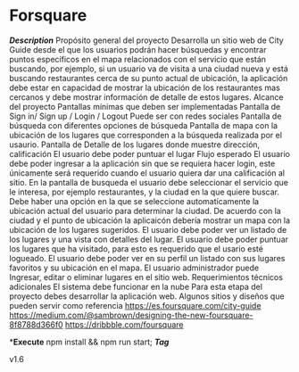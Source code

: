 # Forsquare
***Description***
    Propósito general del proyecto Desarrolla un sitio web de City Guide desde el que los usuarios podrán hacer búsquedas y encontrar puntos específicos en el mapa relacionados con el servicio que están buscando, por ejemplo, si un usuario va de visita a una ciudad nueva y está buscando restaurantes cerca de su punto actual de ubicación, la aplicación debe estar en capacidad de mostrar la ubicación de los restaurantes mas cercanos y debe mostrar información de detalle de estos lugares.  Alcance del proyecto Pantallas mínimas que deben ser implementadas Pantalla de Sign in/ Sign up / Login / Logout Puede ser con redes sociales  Pantalla de búsqueda con diferentes opciones de búsqueda  Pantalla de mapa con la ubicación de los lugares que corresponden a la búsqueda realizada por el usaurio.  Pantalla de Detalle de los lugares donde muestre dirección, calificación  El usuario debe poder puntuar el lugar  Flujo esperado El usuario debe poder ingresar a la aplicación sin que se requiera hacer login, este únicamente será requerido cuando el usuario quiera dar una calificación al sitio.  En la pantalla de busqueda el usuario debe seleccionar el servicio que le interesa, por ejemplo restaurantes, y la ciudad en la que quiere buscar.  Debe haber una opción en la que se seleccione automatícamente la ubicación actual del usuario para determinar la ciudad.  De acuerdo con la ciudad y el punto de ubicación la aplicaicón debería mostrar un mapa con la ubicación de los lugares sugeridos.  El usuario debe poder ver un listado de los lugares y una vista con detalles del lugar.  El usuario debe poder puntuar los lugares que ha visitado, para esto es requerido que el usario esté logueado.  El usuario debe poder ver en su perfil un listado con sus lugares favoritos y su ubicación en el mapa.  El usuario administrador puede Ingresar, editar o eliminar lugares en el sitio web. Requerimientos técnicos adicionales El sistema debe funcionar en la nube  Para esta etapa del proyecto debes desarrollar la aplicación web.  Algunos sitios y diseños que pueden servir como referencia https://es.foursquare.com/city-guide  https://medium.com/@sambrown/designing-the-new-foursquare-8f8788d366f0  https://dribbble.com/foursquare

***Execute**
    npm install && npm run start;
***Tag***

v1.6
